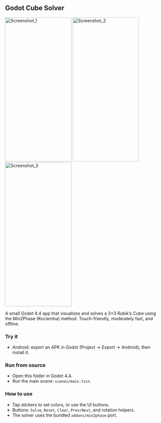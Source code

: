 ## Godot Cube Solver

<img width="216" height="468" alt="Screenshot_1" src="https://github.com/user-attachments/assets/23f65a47-5ef7-45f2-b63b-bd60c7d2f3b9" />
<img width="216" height="468" alt="Screenshot_2" src="https://github.com/user-attachments/assets/3316ed75-af3f-4b63-8824-784a55fd2fe4" />
<img width="216" height="468" alt="Screenshot_3" src="https://github.com/user-attachments/assets/2571d162-9ae4-437f-a5a4-f36d7b300f29" />

A small Godot 4.4 app that visualizes and solves a 3×3 Rubik’s Cube using the Min2Phase (Kociemba) method. Touch-friendly, moderately fast, and offline.

### Try it
- Android: export an APK in Godot (Project → Export → Android), then install it.

### Run from source
- Open this folder in Godot 4.4.
- Run the main scene: `scenes/main.tscn`.

### How to use
- Tap stickers to set colors, or use the UI buttons.
- Buttons: `Solve`, `Reset`, `Clear`, `Prev/Next`, and rotation helpers.
- The solver uses the bundled `addons/min2phase` port.
